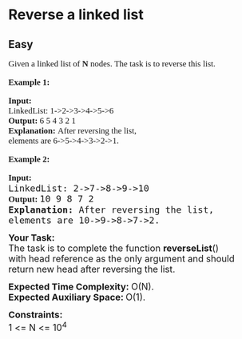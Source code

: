 # Reverse a linked list
## Easy
<div class="problems_problem_content__Xm_eO" speechify-initial-font-family="Roboto, sans-serif" speechify-initial-font-size="16px"><p speechify-initial-font-family="urw-din" speechify-initial-font-size="17px" style="font-family: urw-din; font-size: 17px;"><span style="font-size: 17px; font-family: urw-din;" speechify-initial-font-family="urw-din" speechify-initial-font-size="17px">Given a linked list of <strong speechify-initial-font-family="urw-din" speechify-initial-font-size="17px" style="font-family: urw-din; font-size: 17px;">N </strong>nodes. The task is to reverse this list.</span></p>

<p speechify-initial-font-family="urw-din" speechify-initial-font-size="17px" style="font-family: urw-din; font-size: 17px;"><strong speechify-initial-font-family="urw-din" speechify-initial-font-size="17px" style="font-family: urw-din; font-size: 17px;"><span style="font-size: 17px; font-family: urw-din;" speechify-initial-font-family="urw-din" speechify-initial-font-size="17px">Example 1:</span></strong></p>

<pre speechify-initial-font-family="urw-din" speechify-initial-font-size="17px" style="font-family: urw-din; font-size: 17px;"><strong speechify-initial-font-family="urw-din" speechify-initial-font-size="17px" style="font-family: urw-din; font-size: 17px;"><span style="font-size: 17px; font-family: urw-din;" speechify-initial-font-family="urw-din" speechify-initial-font-size="17px">Input:
</span></strong><span style="font-size: 17px; font-family: urw-din;" speechify-initial-font-family="urw-din" speechify-initial-font-size="17px">LinkedList: 1-&gt;2-&gt;3-&gt;4-&gt;5-&gt;6
<strong speechify-initial-font-family="urw-din" speechify-initial-font-size="17px" style="font-family: urw-din; font-size: 17px;">Output: </strong>6 5 4 3 2 1<strong speechify-initial-font-family="urw-din" speechify-initial-font-size="17px" style="font-family: urw-din; font-size: 17px;">
Explanation: </strong>After reversing the list, 
elements are 6-&gt;5-&gt;4-&gt;3-&gt;2-&gt;1.</span>
</pre>

<p speechify-initial-font-family="urw-din" speechify-initial-font-size="17px" style="font-family: urw-din; font-size: 17px;"><strong speechify-initial-font-family="urw-din" speechify-initial-font-size="17px" style="font-family: urw-din; font-size: 17px;"><span style="font-size: 17px; font-family: urw-din;" speechify-initial-font-family="urw-din" speechify-initial-font-size="17px">Example 2:</span></strong></p>

<pre speechify-initial-font-family="urw-din" speechify-initial-font-size="17px"><strong speechify-initial-font-family="urw-din" speechify-initial-font-size="17px" style="font-family: urw-din; font-size: 17px;"><span style="font-size: 17px; font-family: urw-din;" speechify-initial-font-family="urw-din" speechify-initial-font-size="17px">Input:
</span></strong><span style="font-size:18px" speechify-initial-font-family="urw-din" speechify-initial-font-size="17px">LinkedList: 2-&gt;7-&gt;8-&gt;9-&gt;10
<strong speechify-initial-font-family="urw-din" speechify-initial-font-size="17px" style="font-family: urw-din; font-size: 17px;">Output: </strong>10 9 8 7 2<strong speechify-initial-font-family="urw-din" speechify-initial-font-size="17px">
Explanation: </strong>After reversing the list,
elements are&nbsp;10-&gt;9-&gt;8-&gt;7-&gt;2.</span></pre>

<p speechify-initial-font-family="urw-din" speechify-initial-font-size="17px"><span style="font-size:18px" speechify-initial-font-family="urw-din" speechify-initial-font-size="17px"><strong speechify-initial-font-family="urw-din" speechify-initial-font-size="17px">Your&nbsp;Task:</strong><br speechify-initial-font-family="urw-din" speechify-initial-font-size="17px">
The task is to complete the function <strong speechify-initial-font-family="urw-din" speechify-initial-font-size="17px">reverseList</strong>() with&nbsp;head reference as the only argument and should return new head after reversing the list.</span></p>

<p speechify-initial-font-family="urw-din" speechify-initial-font-size="17px"><span style="font-size:18px" speechify-initial-font-family="urw-din" speechify-initial-font-size="17px"><strong speechify-initial-font-family="urw-din" speechify-initial-font-size="17px">Expected Time Complexity:&nbsp;</strong>O(N).<br speechify-initial-font-family="urw-din" speechify-initial-font-size="17px">
<strong speechify-initial-font-family="urw-din" speechify-initial-font-size="17px">Expected Auxiliary Space:&nbsp;</strong>O(1).</span></p>

<p speechify-initial-font-family="urw-din" speechify-initial-font-size="17px"><span style="font-size:18px" speechify-initial-font-family="urw-din" speechify-initial-font-size="17px"><strong speechify-initial-font-family="urw-din" speechify-initial-font-size="17px">Constraints:</strong><br speechify-initial-font-family="urw-din" speechify-initial-font-size="17px">
1 &lt;= N &lt;= 10<sup speechify-initial-font-family="urw-din" speechify-initial-font-size="17px">4</sup></span></p>

<p speechify-initial-font-family="urw-din" speechify-initial-font-size="17px">&nbsp;</p>
</div>